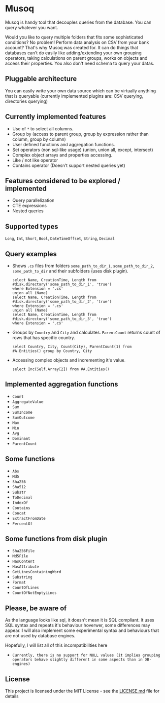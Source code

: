 # Musoq
Musoq is handy tool that decouples queries from the database. You can query whatever you want.

Would you like to query multiple folders that fits some sophisticated conditions? No problem! Perform data analysis on CSV from your bank account? That's why Musoq was created for. It can do things that databases can't do easily like adding/extending your own grouping operators, taking calculations on parent groups, works on objects and access their properties. You also don't need schema to query your datas.

## Pluggable architecture

You can easily write your own data source which can be virtually anything that is queryable (currently implemented plugins are: CSV querying, directories querying)

## Currently implemented features

- Use of `*` to select all columns.
- Group by (access to parent group, group by expression rather than column, group by column)
- User defined functions and aggregation functions.
- Set operators (non sql-like usage) (union, union all, except, intersect)
- Complex object arrays and properties accessing.
- Like / not like operator
- Contains operator (Doesn't support nested queries yet)

## Features considered to be explored / implemented

- Query parallelization
- CTE expressions
- Nested queries

## Supported types

`Long`, `Int`, `Short`, `Bool`, `DateTimeOffset`, `String`, `Decimal`

## Query examples

- Shows `.cs` files from folders `some_path_to_dir_1`, `some_path_to_dir_2`, `some_path_to_dir` and their subfolders (uses disk plugin).

      select Name, CreationTime, Length from #disk.directory('some_path_to_dir_1', 'true')
      where Extension = '.cs'    
      union all (Name)
      select Name, CreationTime, Length from #disk.directory('some_path_to_dir_2', 'true')
      where Extension = '.cs'
      union all (Name)
      select Name, CreationTime, Length from #disk.directory('some_path_to_dir_3', 'true')
      where Extension = '.cs'

- Groups by `Country` and `City` and calculates. `ParentCount` returns count of rows that has specific country.

      select Country, City, Count(City), ParentCount(1) from #A.Entities() group by Country, City
      
- Accessing complex objects and incrementing it's value.

      select Inc(Self.Array[2]) from #A.Entities()
      
## Implemented aggregation functions

- `Count`
- `AggregateValue`
- `Sum`
- `SumIncome`
- `SumOutcome`
- `Max`
- `Min`
- `Avg`
- `Dominant`
- `ParentCount`

## Some functions

- `Abs`
- `Md5`
- `Sha256`
- `Sha512`
- `Substr`
- `ToDecimal`
- `IndexOf`
- `Contains`
- `Concat`
- `ExtractFromDate`
- `PercentOf`

## Some functions from disk plugin

- `Sha256File`
- `Md5File`
- `HasContent`
- `HasAttribute`
- `GetLinesContainingWord`
- `Substring`
- `Format`
- `CountOfLines`
- `CountOfNotEmptyLines`

## Please, be aware of

As the language looks like sql, it doesn't mean it is SQL compliant. It uses SQL syntax and repeats it's behaviour hoverwer, some differences may appear. I will also implement some experimental syntax and behaviours that are not used by database engines.

Hopefully, I will list all of this incompatibilities here

- `Currently, there is no support for NULL values (it implies grouping operators behave slightly different in some aspects than in DB-engines)`

## License

This project is licensed under the MIT License - see the [LICENSE.md](LICENSE.md) file for details
